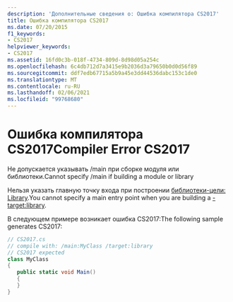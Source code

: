 ```yaml
---
description: 'Дополнительные сведения о: Ошибка компилятора CS2017'
title: Ошибка компилятора CS2017
ms.date: 07/20/2015
f1_keywords:
- CS2017
helpviewer_keywords:
- CS2017
ms.assetid: 16fd0c3b-018f-4734-809d-8d98d05a254c
ms.openlocfilehash: 6c4db712d7a3415e9b2036d3a79650b0d0d56f89
ms.sourcegitcommit: ddf7edb67715a5b9a45e3dd44536dabc153c1de0
ms.translationtype: MT
ms.contentlocale: ru-RU
ms.lasthandoff: 02/06/2021
ms.locfileid: "99768680"
---
```

# <a name="compiler-error-cs2017"></a><span data-ttu-id="a0531-103">Ошибка компилятора CS2017</span><span class="sxs-lookup"><span data-stu-id="a0531-103">Compiler Error CS2017</span></span>

<span data-ttu-id="a0531-104">Не допускается указывать /main при сборке модуля или библиотеки.</span><span class="sxs-lookup"><span data-stu-id="a0531-104">Cannot specify /main if building a module or library</span></span>  
  
 <span data-ttu-id="a0531-105">Нельзя указать главную точку входа при построении [библиотеки-цели: Library](../language-reference/compiler-options/target-library-compiler-option.md).</span><span class="sxs-lookup"><span data-stu-id="a0531-105">You cannot specify a main entry point when you are building a [-target:library](../language-reference/compiler-options/target-library-compiler-option.md).</span></span>  
  
 <span data-ttu-id="a0531-106">В следующем примере возникает ошибка CS2017:</span><span class="sxs-lookup"><span data-stu-id="a0531-106">The following sample generates CS2017:</span></span>  
  
```csharp  
// CS2017.cs  
// compile with: /main:MyClass /target:library  
// CS2017 expected  
class MyClass  
{  
   public static void Main()  
   {  
   }  
}  
```
